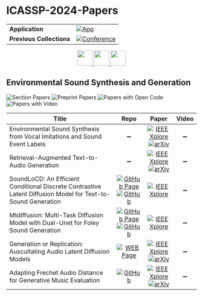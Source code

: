 # ICASSP-2024-Papers

<table>
    <tr>
        <td><strong>Application</strong></td>
        <td>
            <a href="https://huggingface.co/spaces/DmitryRyumin/NewEraAI-Papers" style="float:left;">
                <img src="https://img.shields.io/badge/🤗-NewEraAI--Papers-FFD21F.svg" alt="App" />
            </a>
        </td>
    </tr>
    <tr>
        <td><strong>Previous Collections</strong></td>
        <td>
            <a href="https://github.com/DmitryRyumin/ICASSP-2023-24-Papers/blob/main/README_2023.md">
                <img src="http://img.shields.io/badge/ICASSP-2023-0073AE.svg" alt="Conference">
            </a>
        </td>
    </tr>
</table>

<div align="center">
    <a href="https://github.com/DmitryRyumin/ICASSP-2023-24-Papers/blob/main/sections/2024/main/MMSP-L1.md">
        <img src="https://cdn.jsdelivr.net/gh/DmitryRyumin/NewEraAI-Papers@main/images/left.svg" width="40" alt="" />
    </a>
    <a href="https://github.com/DmitryRyumin/ICASSP-2023-24-Papers/">
        <img src="https://cdn.jsdelivr.net/gh/DmitryRyumin/NewEraAI-Papers@main/images/home.svg" width="40" alt="" />
    </a>
    <a href="https://github.com/DmitryRyumin/ICASSP-2023-24-Papers/blob/main/sections/2024/main/IVMSP-L2.md">
        <img src="https://cdn.jsdelivr.net/gh/DmitryRyumin/NewEraAI-Papers@main/images/right.svg" width="40" alt="" />
    </a>
</div>

## Environmental Sound Synthesis and Generation

![Section Papers](https://img.shields.io/badge/Section%20Papers-6-42BA16) ![Preprint Papers](https://img.shields.io/badge/Preprint%20Papers-0-b31b1b) ![Papers with Open Code](https://img.shields.io/badge/Papers%20with%20Open%20Code-0-1D7FBF) ![Papers with Video](https://img.shields.io/badge/Papers%20with%20Video-0-FF0000)

| **Title** | **Repo** | **Paper** | **Video** |
|-----------|:--------:|:---------:|:---------:|
| Environmental Sound Synthesis from Vocal Imitations and Sound Event Labels | :heavy_minus_sign: | [![IEEE Xplore](https://img.shields.io/badge/IEEE-10446906-E4A42C.svg)](https://ieeexplore.ieee.org/document/10446906) <br /> [![arXiv](https://img.shields.io/badge/arXiv-2305.00302-b31b1b.svg)](https://arxiv.org/abs/2305.00302) | :heavy_minus_sign: |
| Retrieval-Augmented Text-to-Audio Generation | :heavy_minus_sign: | [![IEEE Xplore](https://img.shields.io/badge/IEEE-10447898-E4A42C.svg)](https://ieeexplore.ieee.org/document/10447898) <br /> [![arXiv](https://img.shields.io/badge/arXiv-2309.08051-b31b1b.svg)](https://arxiv.org/abs/2309.08051) | :heavy_minus_sign: |
| SoundLoCD: An Efficient Conditional Discrete Contrastive Latent Diffusion Model for Text-to-Sound Generation | [![GitHub Page](https://img.shields.io/badge/GitHub-Page-159957.svg)](https://berthaniu.github.io/demo-SoundLoCD/) <br /> [![GitHub](https://img.shields.io/github/stars/Berthaniu/demo-SoundLoCD?style=flat)](https://github.com/Berthaniu/demo-SoundLoCD) | [![IEEE Xplore](https://img.shields.io/badge/IEEE-10446349-E4A42C.svg)](https://ieeexplore.ieee.org/document/10446349) | :heavy_minus_sign: |
| Mtdiffusion: Multi-Task Diffusion Model with Dual-Unet for Foley Sound Generation | [![GitHub Page](https://img.shields.io/badge/GitHub-Page-159957.svg)](https://autonomof.github.io/MTDiffusion/) <br /> [![GitHub](https://img.shields.io/github/stars/Autonomof/MTDiffusion?style=flat)](https://github.com/Autonomof/MTDiffusion) | [![IEEE Xplore](https://img.shields.io/badge/IEEE-10445928-E4A42C.svg)](https://ieeexplore.ieee.org/document/10445928) | :heavy_minus_sign: |
| Generation or Replication: Auscultating Audio Latent Diffusion Models | [![WEB Page](https://img.shields.io/badge/WEB-Page-159957.svg)](https://www.merl.com/research/highlights/auscultating-diffusion) | [![IEEE Xplore](https://img.shields.io/badge/IEEE-10447705-E4A42C.svg)](https://ieeexplore.ieee.org/document/10447705) <br /> [![arXiv](https://img.shields.io/badge/arXiv-2310.10604-b31b1b.svg)](https://arxiv.org/abs/2310.10604) | :heavy_minus_sign: |
| Adapting Frechet Audio Distance for Generative Music Evaluation | [![GitHub](https://img.shields.io/github/stars/microsoft/fadtk?style=flat)](https://github.com/microsoft/fadtk) | [![IEEE Xplore](https://img.shields.io/badge/IEEE-10446663-E4A42C.svg)](https://ieeexplore.ieee.org/document/10446663) <br /> [![arXiv](https://img.shields.io/badge/arXiv-2311.01616-b31b1b.svg)](https://arxiv.org/abs/2311.01616) | :heavy_minus_sign: |
